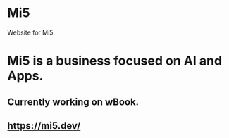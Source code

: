 # Mi5
Website for Mi5.
# Mi5 is a business focused on AI and Apps.
## Currently working on wBook.
## https://mi5.dev/
